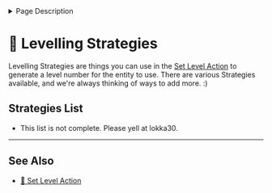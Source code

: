 <details>
<summary>Page Description</summary>
This page lists and describes the various Levelling Strategies which are available in LevelledMobs' "Set Level" Action.
</details>

# 🔢 Levelling Strategies

Levelling Strategies are things you can use in the [Set Level Action](actions.md#Set-Level) to  generate a level number for the entity to use. There are various Strategies available, and we're  always thinking of ways to add more. :)

## Strategies List

- This list is not complete. Please yell at lokka30.

***

## See Also

- [🔢 Set Level Action](actions.md#Set-Level)
